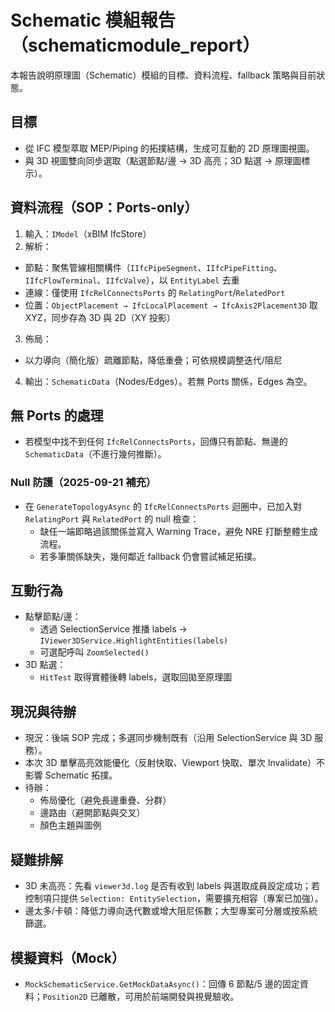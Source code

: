 # Schematic 模組報告（schematicmodule_report）

本報告說明原理圖（Schematic）模組的目標、資料流程、fallback 策略與目前狀態。

## 目標
- 從 IFC 模型萃取 MEP/Piping 的拓撲結構，生成可互動的 2D 原理圖視圖。
- 與 3D 視圖雙向同步選取（點選節點/邊 → 3D 高亮；3D 點選 → 原理圖標示）。

## 資料流程（SOP：Ports-only）
1. 輸入：`IModel`（xBIM IfcStore）
2. 解析：
  - 節點：聚焦管線相關構件（`IIfcPipeSegment`、`IIfcPipeFitting`、`IIfcFlowTerminal`、`IIfcValve`），以 `EntityLabel` 去重
  - 連線：僅使用 `IfcRelConnectsPorts` 的 `RelatingPort`/`RelatedPort`
  - 位置：`ObjectPlacement → IfcLocalPlacement → IfcAxis2Placement3D` 取 XYZ，同步存為 3D 與 2D（XY 投影）
3. 佈局：
  - 以力導向（簡化版）疏離節點，降低重疊；可依規模調整迭代/阻尼
4. 輸出：`SchematicData`（Nodes/Edges）。若無 Ports 關係，Edges 為空。

## 無 Ports 的處理
- 若模型中找不到任何 `IfcRelConnectsPorts`，回傳只有節點、無邊的 `SchematicData`（不進行幾何推斷）。

### Null 防護（2025-09-21 補充）
- 在 `GenerateTopologyAsync` 的 `IfcRelConnectsPorts` 迴圈中，已加入對 `RelatingPort` 與 `RelatedPort` 的 null 檢查：
  - 缺任一端即略過該關係並寫入 Warning Trace，避免 NRE 打斷整體生成流程。
  - 若多筆關係缺失，幾何鄰近 fallback 仍會嘗試補足拓撲。

## 互動行為
- 點擊節點/邊：
  - 透過 SelectionService 推播 labels → `IViewer3DService.HighlightEntities(labels)`
  - 可選配呼叫 `ZoomSelected()`
- 3D 點選：
  - `HitTest` 取得實體後轉 labels，選取回拋至原理圖

## 現況與待辦
- 現況：後端 SOP 完成；多選同步機制既有（沿用 SelectionService 與 3D 服務）。
- 本次 3D 單擊高亮效能優化（反射快取、Viewport 快取、單次 Invalidate）不影響 Schematic 拓撲。
- 待辦：
  - 佈局優化（避免長邊重疊、分群）
  - 邊路由（避開節點與交叉）
  - 顏色主題與圖例

## 疑難排解
- 3D 未高亮：先看 `viewer3d.log` 是否有收到 labels 與選取成員設定成功；若控制項只提供 `Selection: EntitySelection`，需要擴充相容（專案已加強）。
- 邊太多/卡頓：降低力導向迭代數或增大阻尼係數；大型專案可分層或按系統篩選。

## 模擬資料（Mock）
- `MockSchematicService.GetMockDataAsync()`：回傳 6 節點/5 邊的固定資料；`Position2D` 已離散，可用於前端開發與視覺驗收。
